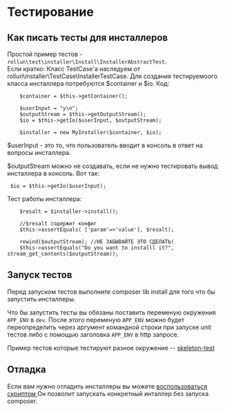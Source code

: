 # Тестирование

## Как писать тесты для инсталлеров
Простой пример тестов - `rollun\test\installer\Install\InstallerAbstractTest`.  
Если кратко:
Класс TestCase'а наследуем от rollun\installer\TestCase\InstallerTestCase. Для создания тестируемоого класса инсталлера потребуются $container и $io. Код:  

        $container = $this->getContainer();

        $userInput = "y\n";
        $outputStream = $this->getOutputStream();
        $io = $this->getIo($userInput, $outputStream);

        $installer = new MyInstaller($container, $io);

$userInput - это то, что пользователь вводит в консоль в ответ на вопросы инсталлера.

$outputStream можно не создавать, если не нужно тестировать вывод инсталлера в консоль. Вот так:

     $io = $this->getIo($userInput);

Тест работы инсталлера:

        $resalt = $installer->install();

        //$resalt содержит конфиг
        $this->assertEquals( ['param'=>'value'], $resalt);

        rewind($outputStream); //НЕ ЗАБЫВАЙТЕ ЭТО СДЕЛАТЬ!
        $this->assertEquals("Do you want to installl it?", stream_get_contents($outputStream));


## Запуск тестов

Перед запуском тестов выполните composer lib install для того что бы запустить инсталлеры.

Что бы запустить тесты вы обязаны поставить переменую окружения `APP_ENV` в `dev`.
После этого переменую `APP_ENV` можно будет переопределить через аргумент командной строки при запуске unit тестов
либо с помощью заголовка `APP_ENV` в http запросе.

Пример тестов которые тестируют разное окружение -- [skeleton-test](https://github.com/rollun-com/rollun-skeleton/tree/master/tests/src/Api)

## Отладка

Если вам нужно отладить инcталлеры вы можете [воспользоваться скриптом ](https://github.com/rollun-com/rollun-installer/blob/master/docs/InstallerSelfCall.md)
Он позволит запускать конкретный инталлер без запуска composer.
 
